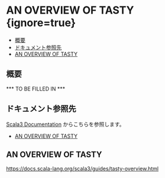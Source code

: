 # AN OVERVIEW OF TASTY {ignore=true}

<!-- @import "[TOC]" {cmd="toc" depthFrom=1 depthTo=6 orderedList=false} -->

<!-- code_chunk_output -->

- [概要](#概要)
- [ドキュメント参照先](#ドキュメント参照先)
- [AN OVERVIEW OF TASTY](#an-overview-of-tasty-1)

<!-- /code_chunk_output -->

## 概要

*** TO BE FILLED IN ***

## ドキュメント参照先

[Scala3 Documentation](https://docs.scala-lang.org/scala3) からこちらを参照します。

- [AN OVERVIEW OF TASTY](https://docs.scala-lang.org/scala3/guides/tasty-overview.html)


## AN OVERVIEW OF TASTY

https://docs.scala-lang.org/scala3/guides/tasty-overview.html
